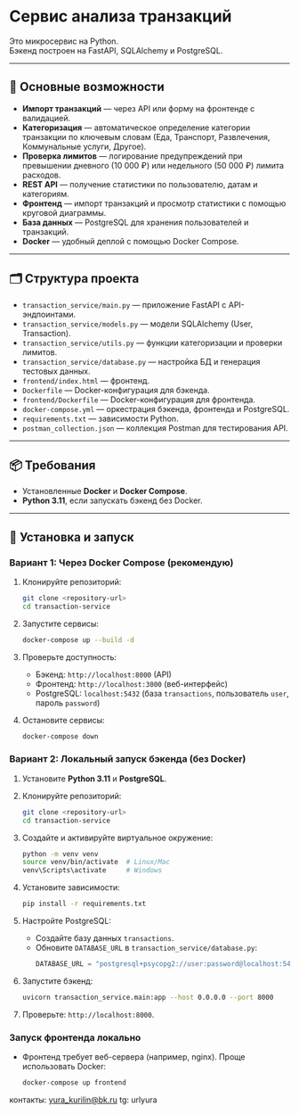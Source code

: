 # Сервис анализа транзакций

Это микросервис на Python.  
Бэкенд построен на FastAPI, SQLAlchemy и PostgreSQL.

---

## 📌 Основные возможности

- **Импорт транзакций** — через API или форму на фронтенде с валидацией.  
- **Категоризация** — автоматическое определение категории транзакции по ключевым словам (Еда, Транспорт, Развлечения, Коммунальные услуги, Другое).  
- **Проверка лимитов** — логирование предупреждений при превышении дневного (10 000 ₽) или недельного (50 000 ₽) лимита расходов.  
- **REST API** — получение статистики по пользователю, датам и категориям.  
- **Фронтенд** — импорт транзакций и просмотр статистики с помощью круговой диаграммы.  
- **База данных** — PostgreSQL для хранения пользователей и транзакций.  
- **Docker** — удобный деплой с помощью Docker Compose.

---

## 🗂️ Структура проекта

- `transaction_service/main.py` — приложение FastAPI с API-эндпоинтами.  
- `transaction_service/models.py` — модели SQLAlchemy (User, Transaction).  
- `transaction_service/utils.py` — функции категоризации и проверки лимитов.  
- `transaction_service/database.py` — настройка БД и генерация тестовых данных.  
- `frontend/index.html` — фронтенд.  
- `Dockerfile` — Docker-конфигурация для бэкенда.  
- `frontend/Dockerfile` — Docker-конфигурация для фронтенда.  
- `docker-compose.yml` — оркестрация бэкенда, фронтенда и PostgreSQL.  
- `requirements.txt` — зависимости Python.  
- `postman_collection.json` — коллекция Postman для тестирования API.

---

## 📦 Требования

- Установленные **Docker** и **Docker Compose**.  
- **Python 3.11**, если запускать бэкенд без Docker.

---

## 🚀 Установка и запуск

### Вариант 1: Через Docker Compose (рекомендую)

1. Клонируйте репозиторий:
   ```bash
   git clone <repository-url>
   cd transaction-service
   ```

2. Запустите сервисы:
   ```bash
   docker-compose up --build -d
   ```

3. Проверьте доступность:
   - Бэкенд: `http://localhost:8000` (API)  
   - Фронтенд: `http://localhost:3000` (веб-интерфейс)  
   - PostgreSQL: `localhost:5432` (база `transactions`, пользователь `user`, пароль `password`)

4. Остановите сервисы:
   ```bash
   docker-compose down
   ```

### Вариант 2: Локальный запуск бэкенда (без Docker)

1. Установите **Python 3.11** и **PostgreSQL**.

2. Клонируйте репозиторий:
   ```bash
   git clone <repository-url>
   cd transaction-service
   ```

3. Создайте и активируйте виртуальное окружение:
   ```bash
   python -m venv venv
   source venv/bin/activate  # Linux/Mac
   venv\Scripts\activate     # Windows
   ```

4. Установите зависимости:
   ```bash
   pip install -r requirements.txt
   ```

5. Настройте PostgreSQL:
   - Создайте базу данных `transactions`.  
   - Обновите `DATABASE_URL` в `transaction_service/database.py`:
     ```python
     DATABASE_URL = "postgresql+psycopg2://user:password@localhost:5432/transactions"
     ```

6. Запустите бэкенд:
   ```bash
   uvicorn transaction_service.main:app --host 0.0.0.0 --port 8000
   ```

7. Проверьте: `http://localhost:8000`.

### Запуск фронтенда локально
- Фронтенд требует веб-сервера (например, nginx). Проще использовать Docker:
  ```bash
  docker-compose up frontend
  ```

  

контакты: yura_kurilin@bk.ru
tg: urlyura